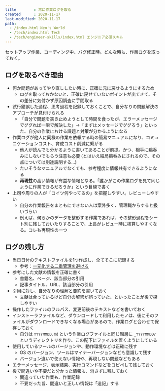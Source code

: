 ```yaml
---
title        : 常に作業ログを取る
created      : 2020-11-17
last-modified: 2020-11-17
path:
  - /index.html Neo's World
  - /tech/index.html Tech
  - /tech/engineer-skills/index.html エンジニア必須スキル
---
```


セットアップ作業、コーディング中、バグ修正時。どんな時も、作業ログを取っておく。


## ログを取るべき理由

- 何か問題があってやり直ししたい時に、正確に元に戻せるようにするため
  - ログを取っておかないと、正確に戻せていないポイントが出てきて、その差分に気付かず原因調査に手間取る
- 試行錯誤した過程、思考過程を記録しておくことで、自分なりの問題解決のアプローチが見付けられる
  - 「自分で問題を突き止めようとして時間を食ったが、エラーメッセージでググれば一瞬で解決した」→「まずはメッセージでググろう」といった、自分の作業における課題と対策が分かるようになる
- 作業ログが他人に同様の作業を依頼する時の簡易マニュアルになり、コミュニケーションコスト、育成コスト削減に繋がる
  - 他人が読んでも分かるように書いてあることが前提。かつ、相手に鵜呑みにしないでもらう注意も必要 (とはいえ結局鵜呑みにされるので、その点については別途説明する…)
  - たいそうなマニュアルでなくても、参考程度に情報共有できるようになる
  - **再現性**の高い情報が有益な情報となる。「誰かがこの作業ログを見て同じように作業できるだろうか」という目線で書く
- 上司や周りの人が「コイツ何やってるの」を把握しやすい。レビューしやすい
  - 自分の作業報告をまともにできない人は案外多く、管理職からすると扱いづらい
  - 例えば、何らかのデータを整形する作業であれば、その整形過程をシート別に残しておいたりすることで、上長がレビュー時に検算しやすくなる。コレも再現性の一つ


## ログの残し方

- 当日日付のテキストファイルを1つ作成し、全てそこに記録する
  - 参考：[一元化する二重管理を避ける](../project-management/centralization.html)
- 参考にした文献の情報を正確に書く
  - 書籍名、ページ、該当部分の引用
  - 記事タイトル、URL、該当部分の引用
- 引用に対し、自分なりの理解と要約を書いておく
  - 文献は合っているけど自分の解釈が誤っていた、といったことが後で探しやすい
- 操作したファイルのフルパス、変更前後のテキストなどを書いておく
- インストーラファイルなど、ダウンロードして利用したモノは、後にそのファイルがダウンロードできなくなる場合があるので、作業ログと合わせて保存しておく
  - 自分は `YYYYMMDD.md` という作業ログファイルと同じ階層に `_YYYYMMDD/` というディレクトリを作り、この配下にファイルを置くようにしている
- 使用しているツールのバージョンや、動作環境などは正確に残す
  - OS のバージョン、ツールはマイナーバージョンなども意識して残す
  - バージョン違いで使えない情報や、再現しない問題などもある
- エラーメッセージ、表示結果、実行コマンドなどをコピペして残しておく
- 後で間違いや不要だと分かった情報も、消さずに残しておく
  - 間違っていた作業も、作業記録
  - 不要だった旨、間違いと正しい情報は「追記」する
